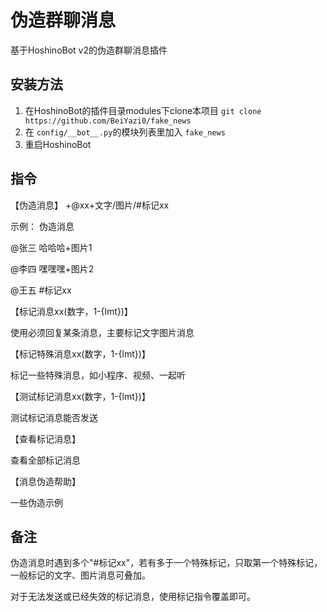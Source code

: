 # 伪造群聊消息

基于HoshinoBot v2的伪造群聊消息插件

## 安装方法

1. 在HoshinoBot的插件目录modules下clone本项目 `git clone https://github.com/BeiYazi0/fake_news`
2. 在 `config/__bot__.py`的模块列表里加入 `fake_news`
3. 重启HoshinoBot

## 指令

【伪造消息】 +@xx+文字/图片/#标记xx

示例：
伪造消息

@张三 哈哈哈+图片1

@李四 嘿嘿嘿+图片2

@王五 #标记xx

【标记消息xx(数字，1-{lmt})】

使用必须回复某条消息，主要标记文字图片消息

【标记特殊消息xx(数字，1-{lmt})】 

标记一些特殊消息，如小程序、视频、一起听

【测试标记消息xx(数字，1-{lmt})】 

测试标记消息能否发送

【查看标记消息】 

查看全部标记消息

【消息伪造帮助】 

一些伪造示例

## 备注

伪造消息时遇到多个"#标记xx"，若有多于一个特殊标记，只取第一个特殊标记，一般标记的文字、图片消息可叠加。

对于无法发送或已经失效的标记消息，使用标记指令覆盖即可。
